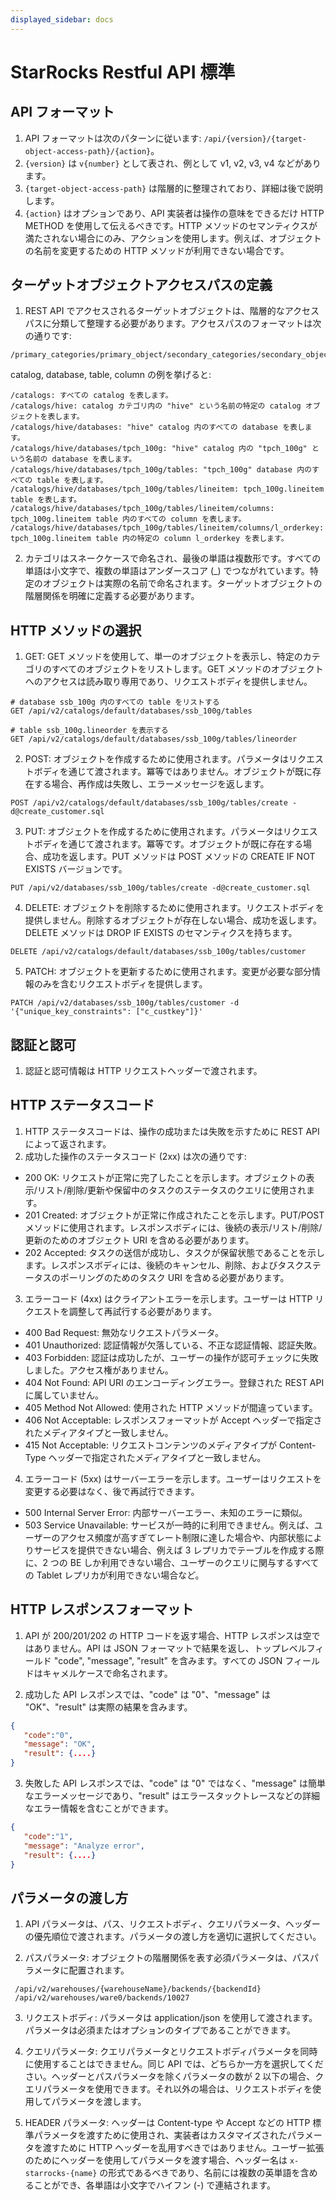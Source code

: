 ```yaml
---
displayed_sidebar: docs
---
```


# StarRocks Restful API 標準

## API フォーマット

1. API フォーマットは次のパターンに従います: `/api/{version}/{target-object-access-path}/{action}`。
2. `{version}` は `v{number}` として表され、例として v1, v2, v3, v4 などがあります。
3. `{target-object-access-path}` は階層的に整理されており、詳細は後で説明します。
4. `{action}` はオプションであり、API 実装者は操作の意味をできるだけ HTTP METHOD を使用して伝えるべきです。HTTP メソッドのセマンティクスが満たされない場合にのみ、アクションを使用します。例えば、オブジェクトの名前を変更するための HTTP メソッドが利用できない場合です。

## ターゲットオブジェクトアクセスパスの定義

1. REST API でアクセスされるターゲットオブジェクトは、階層的なアクセスパスに分類して整理する必要があります。アクセスパスのフォーマットは次の通りです:
```
/primary_categories/primary_object/secondary_categories/secondary_object/.../categories/object
```

catalog, database, table, column の例を挙げると:
```
/catalogs: すべての catalog を表します。
/catalogs/hive: catalog カテゴリ内の "hive" という名前の特定の catalog オブジェクトを表します。
/catalogs/hive/databases: "hive" catalog 内のすべての database を表します。
/catalogs/hive/databases/tpch_100g: "hive" catalog 内の "tpch_100g" という名前の database を表します。
/catalogs/hive/databases/tpch_100g/tables: "tpch_100g" database 内のすべての table を表します。
/catalogs/hive/databases/tpch_100g/tables/lineitem: tpch_100g.lineitem table を表します。
/catalogs/hive/databases/tpch_100g/tables/lineitem/columns: tpch_100g.lineitem table 内のすべての column を表します。
/catalogs/hive/databases/tpch_100g/tables/lineitem/columns/l_orderkey: tpch_100g.lineitem table 内の特定の column l_orderkey を表します。
```

2. カテゴリはスネークケースで命名され、最後の単語は複数形です。すべての単語は小文字で、複数の単語はアンダースコア (_) でつながれています。特定のオブジェクトは実際の名前で命名されます。ターゲットオブジェクトの階層関係を明確に定義する必要があります。

## HTTP メソッドの選択

1. GET: GET メソッドを使用して、単一のオブジェクトを表示し、特定のカテゴリのすべてのオブジェクトをリストします。GET メソッドのオブジェクトへのアクセスは読み取り専用であり、リクエストボディを提供しません。
```
# database ssb_100g 内のすべての table をリストする
GET /api/v2/catalogs/default/databases/ssb_100g/tables

# table ssb_100g.lineorder を表示する
GET /api/v2/catalogs/default/databases/ssb_100g/tables/lineorder
```

2. POST: オブジェクトを作成するために使用されます。パラメータはリクエストボディを通じて渡されます。冪等ではありません。オブジェクトが既に存在する場合、再作成は失敗し、エラーメッセージを返します。
```
POST /api/v2/catalogs/default/databases/ssb_100g/tables/create -d@create_customer.sql
```

3. PUT: オブジェクトを作成するために使用されます。パラメータはリクエストボディを通じて渡されます。冪等です。オブジェクトが既に存在する場合、成功を返します。PUT メソッドは POST メソッドの CREATE IF NOT EXISTS バージョンです。
```
PUT /api/v2/databases/ssb_100g/tables/create -d@create_customer.sql
```

4. DELETE: オブジェクトを削除するために使用されます。リクエストボディを提供しません。削除するオブジェクトが存在しない場合、成功を返します。DELETE メソッドは DROP IF EXISTS のセマンティクスを持ちます。
```
DELETE /api/v2/catalogs/default/databases/ssb_100g/tables/customer
```

5. PATCH: オブジェクトを更新するために使用されます。変更が必要な部分情報のみを含むリクエストボディを提供します。
```
PATCH /api/v2/databases/ssb_100g/tables/customer -d '{"unique_key_constraints": ["c_custkey"]}'
```

## 認証と認可

1. 認証と認可情報は HTTP リクエストヘッダーで渡されます。

## HTTP ステータスコード

1. HTTP ステータスコードは、操作の成功または失敗を示すために REST API によって返されます。
2. 成功した操作のステータスコード (2xx) は次の通りです:

- 200 OK: リクエストが正常に完了したことを示します。オブジェクトの表示/リスト/削除/更新や保留中のタスクのステータスのクエリに使用されます。
- 201 Created: オブジェクトが正常に作成されたことを示します。PUT/POST メソッドに使用されます。レスポンスボディには、後続の表示/リスト/削除/更新のためのオブジェクト URI を含める必要があります。
- 202 Accepted: タスクの送信が成功し、タスクが保留状態であることを示します。レスポンスボディには、後続のキャンセル、削除、およびタスクステータスのポーリングのためのタスク URI を含める必要があります。

3. エラーコード (4xx) はクライアントエラーを示します。ユーザーは HTTP リクエストを調整して再試行する必要があります。
- 400 Bad Request: 無効なリクエストパラメータ。
- 401 Unauthorized: 認証情報が欠落している、不正な認証情報、認証失敗。
- 403 Forbidden: 認証は成功したが、ユーザーの操作が認可チェックに失敗しました。アクセス権がありません。
- 404 Not Found: API URI のエンコーディングエラー。登録された REST API に属していません。
- 405 Method Not Allowed: 使用された HTTP メソッドが間違っています。
- 406 Not Acceptable: レスポンスフォーマットが Accept ヘッダーで指定されたメディアタイプと一致しません。
- 415 Not Acceptable: リクエストコンテンツのメディアタイプが Content-Type ヘッダーで指定されたメディアタイプと一致しません。

4. エラーコード (5xx) はサーバーエラーを示します。ユーザーはリクエストを変更する必要はなく、後で再試行できます。
- 500 Internal Server Error: 内部サーバーエラー、未知のエラーに類似。
- 503 Service Unavailable: サービスが一時的に利用できません。例えば、ユーザーのアクセス頻度が高すぎてレート制限に達した場合や、内部状態によりサービスを提供できない場合、例えば 3 レプリカでテーブルを作成する際に、2 つの BE しか利用できない場合、ユーザーのクエリに関与するすべての Tablet レプリカが利用できない場合など。

## HTTP レスポンスフォーマット

1. API が 200/201/202 の HTTP コードを返す場合、HTTP レスポンスは空ではありません。API は JSON フォーマットで結果を返し、トップレベルフィールド "code", "message", "result" を含みます。すべての JSON フィールドはキャメルケースで命名されます。

2. 成功した API レスポンスでは、"code" は "0"、"message" は "OK"、"result" は実際の結果を含みます。
```json
{
   "code":"0",
   "message": "OK",
   "result": {....}
}
```

3. 失敗した API レスポンスでは、"code" は "0" ではなく、"message" は簡単なエラーメッセージであり、"result" はエラースタックトレースなどの詳細なエラー情報を含むことができます。
```json
{
   "code":"1",
   "message": "Analyze error",
   "result": {....}
}
```

## パラメータの渡し方

1. API パラメータは、パス、リクエストボディ、クエリパラメータ、ヘッダーの優先順位で渡されます。パラメータの渡し方を適切に選択してください。

2. パスパラメータ: オブジェクトの階層関係を表す必須パラメータは、パスパラメータに配置されます。
```
 /api/v2/warehouses/{warehouseName}/backends/{backendId}
 /api/v2/warehouses/ware0/backends/10027
```

3. リクエストボディ: パラメータは application/json を使用して渡されます。パラメータは必須またはオプションのタイプであることができます。

4. クエリパラメータ: クエリパラメータとリクエストボディパラメータを同時に使用することはできません。同じ API では、どちらか一方を選択してください。ヘッダーとパスパラメータを除くパラメータの数が 2 以下の場合、クエリパラメータを使用できます。それ以外の場合は、リクエストボディを使用してパラメータを渡します。

5. HEADER パラメータ: ヘッダーは Content-type や Accept などの HTTP 標準パラメータを渡すために使用され、実装者はカスタマイズされたパラメータを渡すために HTTP ヘッダーを乱用すべきではありません。ユーザー拡張のためにヘッダーを使用してパラメータを渡す場合、ヘッダー名は `x-starrocks-{name}` の形式であるべきであり、名前には複数の英単語を含めることができ、各単語は小文字でハイフン (-) で連結されます。